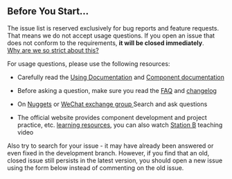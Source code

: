 ## Before You Start...

The issue list is reserved exclusively for bug reports and feature requests. That means we do not accept usage questions. If you open an issue that does not conform to the requirements, **it will be closed immediately**.<br>[Why are we so strict about this?](#why-strict)

For usage questions, please use the following resources:

- Carefully read the <a href="https://nutui.jd.com/#/en-US/guide/intro" target="_blank">Using Documentation</a> and <a href="https:// nutui.jd.com/#/zh-CN/component/button" target="_blank">Component documentation</a>

- Before asking a question, make sure you read the <a href="https://nutui.jd.com/#/en-US/guide/notice" target="_blank">FAQ</a> and <a href="https Searched in ://github.com/jdf2e/nutui/releases" target="_blank">changelog</a>

- On <a href="https://juejin.cn/user/3949101495616919" target="_blank"> Nuggets</a> or <a href="https://img13.360buyimg.com/imagetools/ s200x200_jfs/t1/187308/9/29678/349561/634fa983E93012590/a641089fdfed5911.png" target="_blank"> WeChat exchange group </a>Search and ask questions

- The official website provides component development and project practice, etc. <a href="https://nutui.jd.com/#/zh-CN/guide/resource" target="_blank"> learning resources</a>, you can also watch <a href="https://space.bilibili.com/549965366/video" target="_blank"> Station B</a> teaching video

Also try to search for your issue - it may have already been answered or even fixed in the development branch. However, if you find that an old, closed issue still persists in the latest version, you should open a new issue using the form below instead of commenting on the old issue.
